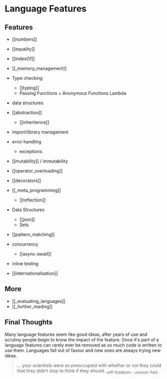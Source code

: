 Language Features
=================

Features
--------

* [[numbers]]
* [[equality]]
* [[indexOf]]
* [[_memory_management]]
* Type checking
    * [[typing]]
    * Passing Functions + Anonymous Functions Lambda
* data structures
* [[abstraction]]
    * [[inheritence]]
* import/library management
* error handling
    * exceptions
* [[mutability]] / immutability
* [[operator_overloading]]
* [[decorators]]
* [[_meta_programming]]
    * [[reflection]]
* Data Structures
    * [[json]]
    * Sets
* [[pattern_matching]]
* concurrency
    * [[async-await]]
* inline testing

* [[internationalisation]]


More
-----

* [[_evaluating_languages]]
* [[_further_reading]]



Final Thoughts
--------------

Many language features seem like good ideas, after years of use and scrutiny people begin to know the impact of the feature. Once it's part of a language features can rarely ever be removed as so much code is written to use them.
Languages fall out of favour and new ones are always trying new ideas.

> ... your scientists were so preoccupied with whether or not they could that they didn’t stop to think if they should.
<sub>Jeff Goldblum - Jurassic Park</sub>


